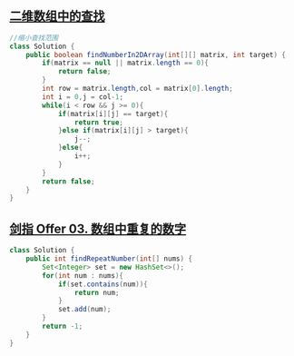 ## [二维数组中的查找](https://leetcode-cn.com/problems/er-wei-shu-zu-zhong-de-cha-zhao-lcof/)
```java
//缩小查找范围
class Solution {
    public boolean findNumberIn2DArray(int[][] matrix, int target) {
        if(matrix == null || matrix.length == 0){
            return false;
        }
        int row = matrix.length,col = matrix[0].length;
        int i = 0,j = col-1;
        while(i < row && j >= 0){
            if(matrix[i][j] == target){
                return true;
            }else if(matrix[i][j] > target){
                j--;
            }else{
                i++;
            }
        }
        return false;
    }
}
```
## [剑指 Offer 03. 数组中重复的数字](https://leetcode-cn.com/problems/shu-zu-zhong-zhong-fu-de-shu-zi-lcof/)
```java
class Solution {
    public int findRepeatNumber(int[] nums) {
        Set<Integer> set = new HashSet<>();
        for(int num : nums){
            if(set.contains(num)){
                return num;
            }
            set.add(num);
        }
        return -1;
    }
}
```
